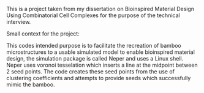 This is a project taken from my dissertation on Bioinspired Material Design Using Combinatorial Cell Complexes for the purpose of the technical interview.

Small context for the project:

  This codes intended purpose is to facilitate the recreation of bamboo microstructures to a usable simulated model to enable bioinspired material design, the simulation package is called Neper
  and uses a Linux shell. Neper uses voronoi tesselation which inserts a line at the midpoint between 2 seed points. The code creates these seed points from the use of clustering coefficients and 
  attempts to provide seeds which successfully mimic the bamboo. 

